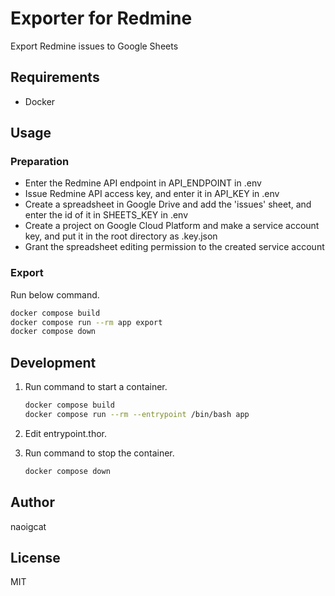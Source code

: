 # Exporter for Redmine

Export Redmine issues to Google Sheets

## Requirements

-   Docker

## Usage

### Preparation

-   Enter the Redmine API endpoint in API_ENDPOINT in .env
-   Issue Redmine API access key, and enter it in API_KEY in .env
-   Create a spreadsheet in Google Drive and add the 'issues' sheet, and enter the id of it in SHEETS_KEY in .env
-   Create a project on Google Cloud Platform and make a service account key, and put it in the root directory as .key.json
-   Grant the spreadsheet editing permission to the created service account

### Export

Run below command.

```sh
docker compose build
docker compose run --rm app export
docker compose down
```

## Development

1.  Run command to start a container.

    ```sh
    docker compose build
    docker compose run --rm --entrypoint /bin/bash app
    ```

2.  Edit entrypoint.thor.

3.  Run command to stop the container.

    ```sh
    docker compose down
    ```

## Author

naoigcat

## License

MIT
